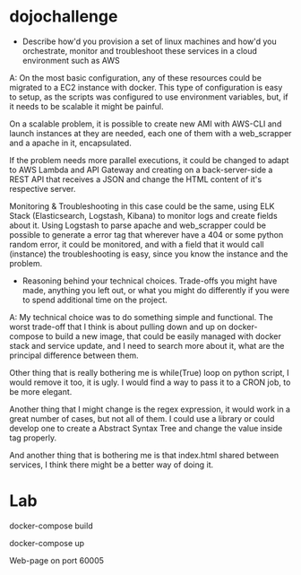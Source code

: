 # dojochallenge

* Describe how'd you provision a set of linux machines and how'd you orchestrate, monitor and troubleshoot these services in a cloud environment such as AWS

A: On the most basic configuration, any of these resources could be migrated to a EC2 instance with docker. This type of configuration is easy to setup, as the scripts was configured to use environment variables, but, if it needs to be scalable it might be painful. 

On a scalable problem, it is possible to create new AMI with AWS-CLI and launch instances at they are needed, each one of them with a web_scrapper and a apache in it, encapsulated.

If the problem needs more parallel executions, it could be changed to adapt to AWS Lambda and API Gateway and creating on a back-server-side a REST API that receives a JSON and change the HTML content of it's respective server.

Monitoring & Troubleshooting in this case could be the same, using ELK Stack (Elasticsearch, Logstash, Kibana) to monitor logs and create fields about it. Using Logstash to parse apache and web_scrapper could be possible to generate a error tag that wherever have a 404 or some python random error, it could be monitored, and with a field that it would call (instance) the troubleshooting is easy, since you know the instance and the problem.

* Reasoning behind your technical choices. Trade-offs you might have made, anything you left out, or what you might do differently if you were to spend additional time on the project.

A: My technical choice was to do something simple and functional. The worst trade-off that I think is about pulling down and up on docker-compose to build a new image, that could be easily managed with docker stack and service update, and I need to search more about it, what are the principal difference between them.

Other thing that is really bothering me is while(True) loop on python script, I would remove it too, it is ugly. I would find a way to pass it to a CRON job, to be more elegant.

Another thing that I might change is the regex expression, it would work in a great number of cases, but not all of them. I could use a library or could develop one to create a Abstract Syntax Tree and change the value inside tag properly. 

And another thing that is bothering me is that index.html shared between services, I think there might be a better way of doing it.

# Lab

docker-compose build

docker-compose up

Web-page on port 60005
